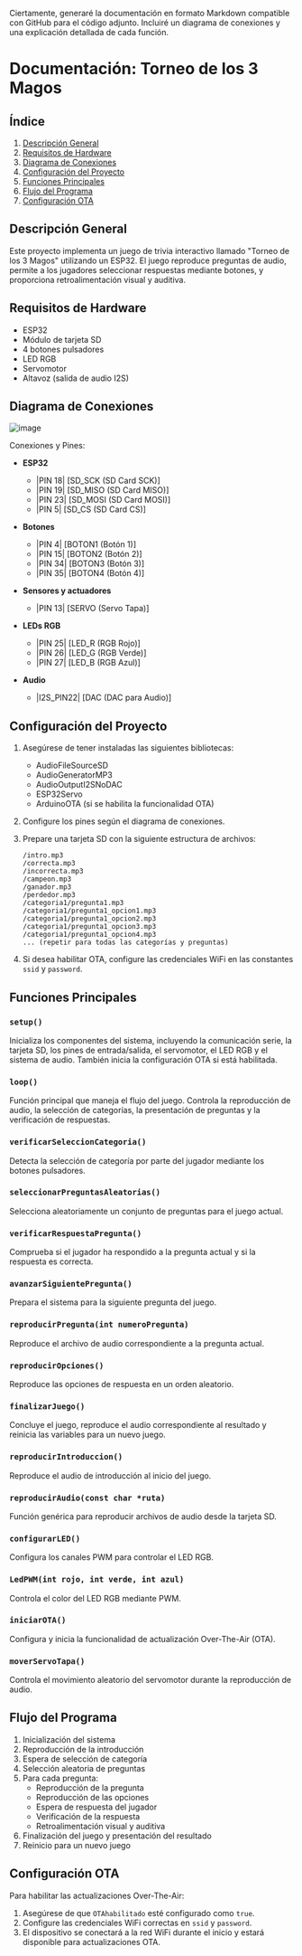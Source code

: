 Ciertamente, generaré la documentación en formato Markdown compatible con GitHub para el código adjunto. Incluiré un diagrama de conexiones y una explicación detallada de cada función.

# Documentación: Torneo de los 3 Magos

## Índice
1. [Descripción General](#descripción-general)
2. [Requisitos de Hardware](#requisitos-de-hardware)
3. [Diagrama de Conexiones](#diagrama-de-conexiones)
4. [Configuración del Proyecto](#configuración-del-proyecto)
5. [Funciones Principales](#funciones-principales)
6. [Flujo del Programa](#flujo-del-programa)
7. [Configuración OTA](#configuración-ota)

## Descripción General

Este proyecto implementa un juego de trivia interactivo llamado "Torneo de los 3 Magos" utilizando un ESP32. El juego reproduce preguntas de audio, permite a los jugadores seleccionar respuestas mediante botones, y proporciona retroalimentación visual y auditiva.

## Requisitos de Hardware

- ESP32
- Módulo de tarjeta SD
- 4 botones pulsadores
- LED RGB
- Servomotor
- Altavoz (salida de audio I2S)

## Diagrama de Conexiones
![image](https://github.com/user-attachments/assets/597339be-300b-4c1d-8eef-6322132b2525)

Conexiones y Pines:

- **ESP32**
  - |PIN 18| [SD_SCK (SD Card SCK)]
  - |PIN 19| [SD_MISO (SD Card MISO)]
  - |PIN 23| [SD_MOSI (SD Card MOSI)]
  - |PIN 5| [SD_CS (SD Card CS)]
  
- **Botones**
  - |PIN 4| [BOTON1 (Botón 1)]
  - |PIN 15| [BOTON2 (Botón 2)]
  - |PIN 34| [BOTON3 (Botón 3)]
  - |PIN 35| [BOTON4 (Botón 4)]
  
- **Sensores y actuadores**
  - |PIN 13| [SERVO (Servo Tapa)]
    
- **LEDs RGB**
  - |PIN 25| [LED_R (RGB Rojo)]
  - |PIN 26| [LED_G (RGB Verde)]
  - |PIN 27| [LED_B (RGB Azul)]
  
- **Audio**
  - |I2S_PIN22| [DAC (DAC para Audio)]

## Configuración del Proyecto

1. Asegúrese de tener instaladas las siguientes bibliotecas:
   - AudioFileSourceSD
   - AudioGeneratorMP3
   - AudioOutputI2SNoDAC
   - ESP32Servo
   - ArduinoOTA (si se habilita la funcionalidad OTA)

2. Configure los pines según el diagrama de conexiones.

3. Prepare una tarjeta SD con la siguiente estructura de archivos:
   ```
   /intro.mp3
   /correcta.mp3
   /incorrecta.mp3
   /campeon.mp3
   /ganador.mp3
   /perdedor.mp3
   /categoria1/pregunta1.mp3
   /categoria1/pregunta1_opcion1.mp3
   /categoria1/pregunta1_opcion2.mp3
   /categoria1/pregunta1_opcion3.mp3
   /categoria1/pregunta1_opcion4.mp3
   ... (repetir para todas las categorías y preguntas)
   ```

4. Si desea habilitar OTA, configure las credenciales WiFi en las constantes `ssid` y `password`.

## Funciones Principales

### `setup()`
Inicializa los componentes del sistema, incluyendo la comunicación serie, la tarjeta SD, los pines de entrada/salida, el servomotor, el LED RGB y el sistema de audio. También inicia la configuración OTA si está habilitada.

### `loop()`
Función principal que maneja el flujo del juego. Controla la reproducción de audio, la selección de categorías, la presentación de preguntas y la verificación de respuestas.

### `verificarSeleccionCategoria()`
Detecta la selección de categoría por parte del jugador mediante los botones pulsadores.

### `seleccionarPreguntasAleatorias()`
Selecciona aleatoriamente un conjunto de preguntas para el juego actual.

### `verificarRespuestaPregunta()`
Comprueba si el jugador ha respondido a la pregunta actual y si la respuesta es correcta.

### `avanzarSiguientePregunta()`
Prepara el sistema para la siguiente pregunta del juego.

### `reproducirPregunta(int numeroPregunta)`
Reproduce el archivo de audio correspondiente a la pregunta actual.

### `reproducirOpciones()`
Reproduce las opciones de respuesta en un orden aleatorio.

### `finalizarJuego()`
Concluye el juego, reproduce el audio correspondiente al resultado y reinicia las variables para un nuevo juego.

### `reproducirIntroduccion()`
Reproduce el audio de introducción al inicio del juego.

### `reproducirAudio(const char *ruta)`
Función genérica para reproducir archivos de audio desde la tarjeta SD.

### `configurarLED()`
Configura los canales PWM para controlar el LED RGB.

### `LedPWM(int rojo, int verde, int azul)`
Controla el color del LED RGB mediante PWM.

### `iniciarOTA()`
Configura y inicia la funcionalidad de actualización Over-The-Air (OTA).

### `moverServoTapa()`
Controla el movimiento aleatorio del servomotor durante la reproducción de audio.

## Flujo del Programa

1. Inicialización del sistema
2. Reproducción de la introducción
3. Espera de selección de categoría
4. Selección aleatoria de preguntas
5. Para cada pregunta:
   - Reproducción de la pregunta
   - Reproducción de las opciones
   - Espera de respuesta del jugador
   - Verificación de la respuesta
   - Retroalimentación visual y auditiva
6. Finalización del juego y presentación del resultado
7. Reinicio para un nuevo juego

## Configuración OTA

Para habilitar las actualizaciones Over-The-Air:

1. Asegúrese de que `OTAhabilitado` esté configurado como `true`.
2. Configure las credenciales WiFi correctas en `ssid` y `password`.
3. El dispositivo se conectará a la red WiFi durante el inicio y estará disponible para actualizaciones OTA.